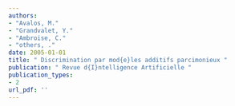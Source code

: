 ```yaml
---
authors: 
- "Avalos, M."
- "Grandvalet, Y."
- "Ambroise, C."
- "others, ."
date: 2005-01-01
title: " Discrimination par mod{e}les additifs parcimonieux "
publication: " Revue d{I}ntelligence Artificielle "
publication_types:
- 2
url_pdf: ''
---
```

